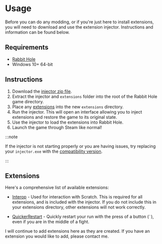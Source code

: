# Usage

Before you can do any modding, or if you're just here to install extensions, you will need to download and use the extension injector. Instructions and information can be found below.

## Requirements

- [Rabbit Hole](https://store.steampowered.com/app/2831340/Rabbit_Hole/)
- Windows 10+ 64-bit

## Instructions

1. Download the <a href="https://github.com/AshtonMemer/rabbit-hole-injector/releases/download/v0.1/rh-injector.zip" download>injector zip file</a>.
2. Extract the injector and `extensions` folder into the root of the Rabbit Hole game directory.
3. Place any [extensions](#extensions) into the new `extensions` directory.
4. Run the injector. This will open an interface allowing you to inject extensions and restore the game to its original state.
5. Use the injector to load the extensions into Rabbit Hole.
6. Launch the game through Steam like normal!

:::note

If the injector is not starting properly or you are having issues, try replacing your `injector.exe` with the <a href="../injector-compatibility.exe" download="injector.exe">compatibility version</a>.

:::

## Extensions

Here's a comprehensive list of available extensions:

- <a href="../extensions/Interop.js" download="Interop.js">Interop</a> - Used for interaction with Scratch. This is required for all extensions, and is included with the injector. If you do not include this in your extensions directory, other extensions will not work correctly.

- <a href="../extensions/QuickerRestart.js" download="QuickerRestart.js">QuickerRestart</a> - Quickly restart your run with the press of a button (<code>`</code>), even if you are in the middle of a fight.

I will continue to add extensions here as they are created. If you have an extension you would like to add, please contact me.